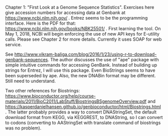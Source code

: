 Chapter 1: "First Look at a Genome Sequence Statistics". Exercises here give accession numbers for accessing data at Genbank at 
https://www.ncbi.nlm.nih.gov/ . Entrez seems to be the programming interface. Here is the PDF for that: 
https://www.ncbi.nlm.nih.gov/books/NBK25501/ . First learning the tool. On May 1, 2018, NCBI will begin enforcing the use of new API keys for E-utility calls. Please see Chapter 2 for more details. Currently it uses SOAP for web service.

See http://www.vikram-baliga.com/blog/2016/1/23/using-r-to-download-genbank-sequences. The author discusses the use of "ape" package with simple intuitive commands for accessing  GenBank. Instead of building up strings for Entrez, I will use this package. Even BioStrings seems to have been superseded by ape. Also, the new DNABin format may be different. Still need to understand. 

Two other references for Biostrings: https://www.bioconductor.org/help/course-materials/2011/BioC2011/LabStuff/BiostringsBSgenomeOverview.pdf and https://kasperdanielhansen.github.io/genbioconductor/html/Biostrings.html . The latter probably provides a way to convert DNAStringSet, the default download format from KEGG, via KEGGREST, to DNAString, so I can convert to codons (converting to AAStringSet with translate command of biostrings was no problem). 
